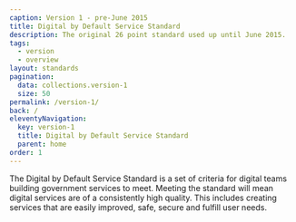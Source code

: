 ```yaml
---
caption: Version 1 - pre-June 2015
title: Digital by Default Service Standard
description: The original 26 point standard used up until June 2015.
tags:
  - version
  - overview
layout: standards
pagination:
  data: collections.version-1
  size: 50
permalink: /version-1/
back: /
eleventyNavigation:
  key: version-1
  title: Digital by Default Service Standard
  parent: home
order: 1
---
```


The Digital by Default Service Standard is a set of criteria for digital teams building government services to meet. Meeting the standard will mean digital services are of a consistently high quality. This includes creating services that are easily improved, safe, secure and fulfill user needs.
